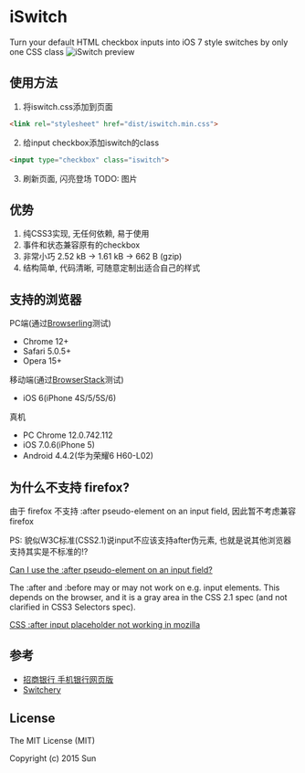 # iSwitch
Turn your default HTML checkbox inputs into iOS 7 style switches by only one CSS class
![iSwitch preview](http://ufologist.github.io/iswitch/images/iswitch.gif "iSwitch preview")

## 使用方法
1. 将iswitch.css添加到页面
```html
<link rel="stylesheet" href="dist/iswitch.min.css">
```
2. 给input checkbox添加iswitch的class
```html
<input type="checkbox" class="iswitch">
```
3. 刷新页面, 闪亮登场
TODO: 图片

## 优势
1. 纯CSS3实现, 无任何依赖, 易于使用
2. 事件和状态兼容原有的checkbox
3. 非常小巧 2.52 kB → 1.61 kB → 662 B (gzip)
4. 结构简单, 代码清晰, 可随意定制出适合自己的样式

## 支持的浏览器
PC端(通过[Browserling](https://browserling.com)测试)
* Chrome 12+
* Safari 5.0.5+
* Opera 15+

移动端(通过[BrowserStack](http://www.browserstack.com/screenshots/b81dd1a9ed15689ba9dfb8174eaac189938b4977)测试)
* iOS 6(iPhone 4S/5/5S/6)

真机
* PC Chrome 12.0.742.112
* iOS 7.0.6(iPhone 5)
* Android 4.4.2(华为荣耀6 H60-L02)

## 为什么不支持 firefox?
由于 firefox 不支持 :after pseudo-element on an input field, 因此暂不考虑兼容 firefox


PS: 貌似W3C标准(CSS2.1)说input不应该支持after伪元素, 也就是说其他浏览器支持其实是不标准的!?

[Can I use the :after pseudo-element on an input field?](http://stackoverflow.com/questions/2587669/can-i-use-the-after-pseudo-element-on-an-input-field)


The :after and :before may or may not work on e.g. input elements. This depends on the browser, and it is a gray area in the CSS 2.1 spec (and not clarified in CSS3 Selectors spec).

[CSS :after input placeholder not working in mozilla](http://stackoverflow.com/questions/12834939/css-after-input-placeholder-not-working-in-mozilla)

## 参考
* [招商银行 手机银行网页版](https://mobile.cmbchina.com/MobileHtml/Login/LoginA.aspx)
* [Switchery](http://abpetkov.github.io/switchery/)

## License
The MIT License (MIT)

Copyright (c) 2015 Sun